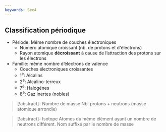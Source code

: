 ```yaml
---
keywords: Sec4
---
```


## Classification périodique

- Période: Même nombre de couches électroniques
	- Numéro atomique croissant (nb. de protons et d'électrons)
	- Rayon atomique **décroissant** à cause de l’attraction des protons sur les électrons
- Famille: même nombre d’électrons de valence
	- Couches électroniques croissantes
	- 1<sup>e</sup>: Alcalins
	- 2<sup>e</sup>: Alcalino-terreux
	- 7<sup>e</sup>: Halogènes
	- 8<sup>e</sup>: Gaz inertes (nobles)

> [!abstract]- Nombre de masse
> Nb. protons + neutrons (masse atomique arrondie)

> [!abstract]- Isotope
> Atomes du même élément ayant un nombre de neutrons différent.
> Nom suffixé par le nombre de masse